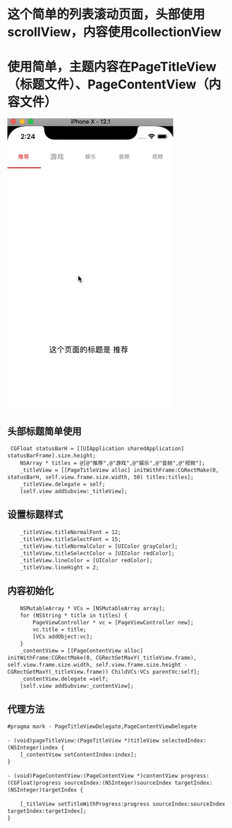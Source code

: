 # 这个简单的列表滚动页面，头部使用scrollView，内容使用collectionView
# 使用简单，主题内容在PageTitleView（标题文件）、PageContentView（内容文件）
![image](https://github.com/AbaryLiu/PageViewDemo/blob/master/2019-05-14%2014-23-59.2019-05-14%2014_24_56.gif)
## 头部标题简单使用
```
 CGFloat statusBarH = [[UIApplication sharedApplication] statusBarFrame].size.height;
    NSArray * titles = @[@"推荐",@"游戏",@"娱乐",@"音频",@"视频"];
    _titleView = [[PageTitleView alloc] initWithFrame:CGRectMake(0, statusBarH, self.view.frame.size.width, 50) titles:titles];
    _titleView.delegate = self;
    [self.view addSubview:_titleView];
```
## 设置标题样式
```
    _titleView.titleNormalFont = 12;
    _titleView.titleSelectFont = 15;
    _titleView.titleNormalColor = [UIColor grayColor];
    _titleView.titleSelectColor = [UIColor redColor];
    _titleView.lineColor = [UIColor redColor];
    _titleView.lineHight = 2;
```
## 内容初始化
```
    NSMutableArray * VCs = [NSMutableArray array];
    for (NSString * title in titles) {
        PageViewController * vc = [PageViewController new];
        vc.title = title;
        [VCs addObject:vc];
    }
    _contentView = [[PageContentView alloc] initWithFrame:CGRectMake(0, CGRectGetMaxY(_titleView.frame), self.view.frame.size.width, self.view.frame.size.height - CGRectGetMaxY(_titleView.frame)) ChildVCs:VCs parentVc:self];
    _contentView.delegate =self;
    [self.view addSubview:_contentView];
```
## 代理方法
```
#pragma mark - PageTitleViewDelegate,PageContentViewDelegate

- (void)pageTitleView:(PageTitleView *)titleView selectedIndex:(NSInteger)index {
    [_contentView setContentIndex:index];
}

- (void)PageContentView:(PageContentView *)contentView progress:(CGFloat)progress sourceIndex:(NSInteger)sourceIndex targetIndex:(NSInteger)targetIndex {
    
    [_titleView setTitleWithProgress:progress sourceIndex:sourceIndex targetIndex:targetIndex];
}
```
